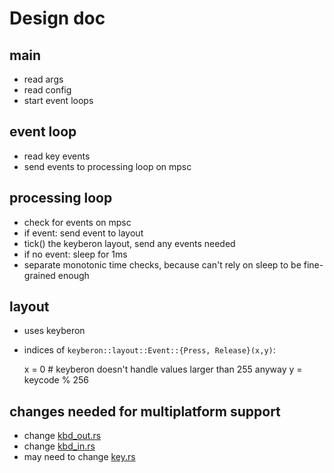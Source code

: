 # Design doc

## main

- read args
- read config
- start event loops

## event loop

- read key events
- send events to processing loop on mpsc

## processing loop

- check for events on mpsc
- if event: send event to layout
- tick() the keyberon layout, send any events needed
- if no event: sleep for 1ms
- separate monotonic time checks, because can't rely on sleep to be
  fine-grained enough

## layout

- uses keyberon
- indices of `keyberon::layout::Event::{Press, Release}(x,y)`:

    x = 0   # keyberon doesn't handle values larger than 255 anyway
    y = keycode % 256

## changes needed for multiplatform support

- change [kbd_out.rs](../src/kbd_out.rs)
- change [kbd_in.rs](../src/kbd_in.rs)
- may need to change [key.rs](../src/key.rs)
